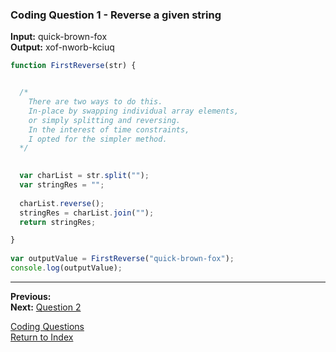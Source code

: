 ### Coding Question 1 - Reverse a given string

**Input:** quick-brown-fox  
**Output:** xof-nworb-kciuq

```javascript
function FirstReverse(str) { 


  /*
    There are two ways to do this.
    In-place by swapping individual array elements,
    or simply splitting and reversing.
    In the interest of time constraints,
    I opted for the simpler method.
  */

  
  var charList = str.split("");
  var stringRes = "";
  
  charList.reverse();
  stringRes = charList.join("");
  return stringRes;

}
   
var outputValue = FirstReverse("quick-brown-fox");
console.log(outputValue);
```

---

**Previous:**  
**Next:** [Question 2](./2-capitalize_words.md)

[Coding Questions](./readme.md)  
[Return to Index](../../readme.md)
